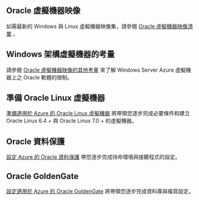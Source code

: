 

## <a name="oracle-virtual-machine-images"></a>Oracle 虛擬機器映像
如需最新的 Windows 與 Linux 虛擬機器映像集，請參閱 [Oracle 虛擬機器映像清單](../articles/virtual-machines/linux/classic/oracle-images.md?toc=%2fazure%2fvirtual-machines%2flinux%2fclassic%2ftoc.json) 。

## <a name="considerations-for-windows-based-virtual-machines"></a>Windows 架構虛擬機器的考量
請參閱 [Oracle 虛擬機器映像的其他考量](../articles/virtual-machines/windows/classic/oracle-considerations.md?toc=%2fazure%2fvirtual-machines%2fwindows%2fclassic%2ftoc.json) 來了解 Windows Server Azure 虛擬機器上之 Oracle 軟體的限制。

## <a name="prepare-an-oracle-linux-virtual-machine"></a>準備 Oracle Linux 虛擬機器
[準備適用於 Azure 的 Oracle Linux 虛擬機器](../articles/virtual-machines/linux/oracle-create-upload-vhd.md?toc=%2fazure%2fvirtual-machines%2flinux%2ftoc.json) 將帶領您逐步完成必要條件和建立 Oracle Linux 6.4 + 與 Oracle Linux 7.0 + 的虛擬機器。

## <a name="oracle-data-guard"></a>Oracle 資料保護
[設定 Azure 的 Oracle 資料保護](../articles/virtual-machines/windows/classic/configure-oracle-data-guard.md?toc=%2fazure%2fvirtual-machines%2fwindows%2fclassic%2ftoc.json) 帶您逐步完成待命環境與接聽程式的設定。

## <a name="oracle-goldengate"></a>Oracle GoldenGate
[設定適用於 Azure 的 Oracle GoldenGate](../articles/virtual-machines/windows/classic/configure-oracle-goldengate.md?toc=%2fazure%2fvirtual-machines%2fwindows%2fclassic%2ftoc.json) 將帶領您逐步完成資料庫與複寫設定。

